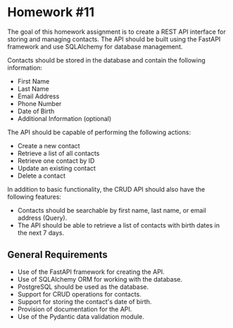 
# Homework #11

The goal of this homework assignment is to create a REST API interface for storing and managing contacts. The API should be built using the FastAPI framework and use SQLAlchemy for database management.

Contacts should be stored in the database and contain the following information:

- First Name
- Last Name
- Email Address
- Phone Number
- Date of Birth
- Additional Information (optional)

The API should be capable of performing the following actions:

- Create a new contact
- Retrieve a list of all contacts
- Retrieve one contact by ID
- Update an existing contact
- Delete a contact

In addition to basic functionality, the CRUD API should also have the following features:

- Contacts should be searchable by first name, last name, or email address (Query).
- The API should be able to retrieve a list of contacts with birth dates in the next 7 days.

## General Requirements

- Use of the FastAPI framework for creating the API.
- Use of SQLAlchemy ORM for working with the database.
- PostgreSQL should be used as the database.
- Support for CRUD operations for contacts.
- Support for storing the contact's date of birth.
- Provision of documentation for the API.
- Use of the Pydantic data validation module.
